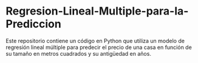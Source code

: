 # Regresion-Lineal-Multiple-para-la-Prediccion
Este repositorio contiene un código en Python que utiliza un modelo de regresión lineal múltiple para predecir el precio de una casa en función de su tamaño en metros cuadrados y su antigüedad en años. 
